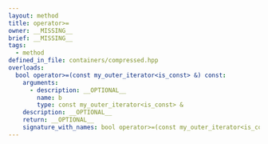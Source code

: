 ```yaml
---
layout: method
title: operator>=
owner: __MISSING__
brief: __MISSING__
tags:
  - method
defined_in_file: containers/compressed.hpp
overloads:
  bool operator>=(const my_outer_iterator<is_const> &) const:
    arguments:
      - description: __OPTIONAL__
        name: b
        type: const my_outer_iterator<is_const> &
    description: __OPTIONAL__
    return: __OPTIONAL__
    signature_with_names: bool operator>=(const my_outer_iterator<is_const> & b) const
---
```

